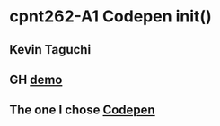 # cpnt262-A1 Codepen init()
## Kevin Taguchi

## GH [demo](https://kevin-234.github.io/cpnt262-a1/)

## The one I chose [Codepen](https://codepen.io/daniellenall/pen/VJrdYY) 

